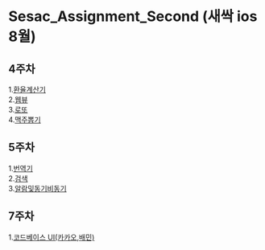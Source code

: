 # Sesac_Assignment_Second (새싹 ios 8월)

## 4주차
1.[환율계산기](https://github.com/WooseokJ/Sesac_Assignment_Second/blob/main/문법2.playground/Pages/환율계산기.xcplaygroundpage/Contents.swift)<br>
2.[웹뷰](https://github.com/WooseokJ/Sesac_Assignment_Second/tree/main/NetworkBasic/NetworkBasic/basic/web)<br>
3.[로또](https://github.com/WooseokJ/Sesac_Assignment_Second/tree/main/NetworkBasic/NetworkBasic/basic/lotto)<br>
4.[맥주뽑기](https://github.com/WooseokJ/Sesac_Assignment_Second/tree/main/NetworkBasic/NetworkBasic/basic/Beer)<br>
## 5주차 
1.[번역기](https://github.com/WooseokJ/Sesac_Assignment_Second/tree/main/NetworkBasic/NetworkBasic/basic/translate)<br>
2.[검색](https://github.com/WooseokJ/Sesac_Assignment_Second/tree/main/NetworkBasic/NetworkBasic/basic/Search)<br>
3.[알람및동기비동기](https://github.com/WooseokJ/Sesac_Assignment_Second/tree/main/NetworkBasic/NetworkBasic/basic/Location)<br>
## 7주차 
1.[코드베이스 UI(카카오,배민)](https://github.com/WooseokJ/Sesac_Assignment_Second/tree/main/SeSacWeek7Diary/SeSacWeek7Diary/Assignment)<br>
